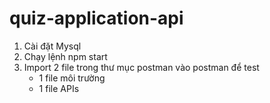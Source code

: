 # quiz-application-api

1. Cài đặt Mysql
2. Chạy lệnh npm start
3. Import 2 file trong thư mục postman vào postman để test
   - 1 file môi trường
   - 1 file APIs
